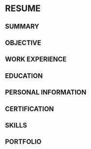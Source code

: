 # RESUME
## SUMMARY
## OBJECTIVE
## WORK EXPERIENCE
## EDUCATION
## PERSONAL INFORMATION
## CERTIFICATION
## SKILLS
## PORTFOLIO
